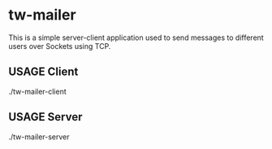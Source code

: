 # tw-mailer
This is a simple server-client application used to send messages to different users over Sockets using TCP.

## USAGE Client
./tw-mailer-client

## USAGE Server
./tw-mailer-server
